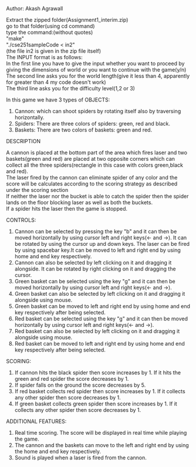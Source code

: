 Author: Akash Agrawall  

Extract the zipped folder(Assignment1_interim.zip)  
go to that folder(using cd command)  
type the command:(without quotes)  
"make"  
"./cse251sampleCode < in2"  
(the file in2 is given in the zip file itself)  
The INPUT format is as follows:  
	In the first line you have to give the input whether you want to proceed by giving the dimensions of world or you want to continue with the game(y/n)  
	The second line asks you for the world length(give it less than 4, apparently for greater than 4 my code doesn't work)  
	The third line asks you for the difficulty level(1,2 or 3)  
	
In this game we have 3 types of OBJECTS:  
1. Cannon: which can shoot spiders by rotating itself also by traversing horizontally.   
2. Spiders: There are three colors of spiders: green, red and black.  
3. Baskets: There are two colors of baskets: green and red.  

DESCRIPTION  

A cannon is placed at the bottom part of the area which fires laser and two baskets(green and red) are placed at two opposite corners which can collect all the three spiders(rectangle in this case with colors green,black and red).  
The laser fired by the cannon can eliminate spider of any color and the score will be calculates according to the scoring strategy as described under the scoring section  
If neither the laser nor the bucket is able to catch the spider then the spider lands on the floor blocking laser as well as both the buckets.  
If a spider hits the laser then the game is stopped.  

CONTROLS:  

1. Cannon can be selected by pressing the key "b" and it can then be moved horizontally by using cursor left and right keys(<- and ->). It can be rotated by using the cursor up and down keys. The laser can be fired by using spacebar key.It can be moved to left and right end by using home and end key respectively.  
2. Cannon can also be selected by left clicking on it and dragging it alongside. It can be rotated by right clicking on it and dragging the cursor.  
3. Green basket can be selected using the key "g" and it can then be moved horizontally by using cursor left and right keys(<- and ->).  
4. Green basket can also be selected by left clicking on it and dragging it alongside using mouse.  
5. Green basket can be moved to left and right end by using home and end key respectively after being selected.  
6. Red basket can be selected using the key "g" and it can then be moved horizontally by using cursor left and right keys(<- and ->).  
7. Red basket can also be selected by left clicking on it and dragging it alongside using mouse.  
8. Red basket can be moved to left and right end by using home and end key respectively after being selected.  

SCORING:  

1. If cannon hits the black spider then score increases by 1. If it hits the green and red spider the score decreases by 1.  
2. If spider falls on the ground the score decreases by 5.  
3. If red basket collects red spider then score increases by 1. If it collects any other spider then score decreases by 1.  
4. If green basket collects green spider then score increases by 1. If it collects any other spider then score decreases by 1.  

ADDITIONAL FEATURES:  

1. Real time scoring. The score will be displayed in real time while playing the game.  
2. The cannon and the baskets can move to the left and right end by using the home and end key respectively.  
3. Sound is played when a laser is fired from the cannon.  
